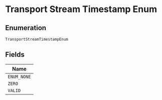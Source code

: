 
# Transport Stream Timestamp Enum

## Enumeration

`TransportStreamTimestampEnum`

## Fields

| Name |
|  --- |
| `ENUM_NONE` |
| `ZERO` |
| `VALID` |

